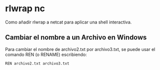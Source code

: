 
# rlwrap nc

Como añadir rlwrap a netcat para aplicar una shell interactiva.



## Cambiar el nombre a un Archivo en Windows
    
Para cambiar el nombre de archivo2.txt por archivo3.txt, se puede usar el comando REN (o RENAME) escribiendo:

    REN archivo2.txt archivo3.txt 
    


    
    

    
